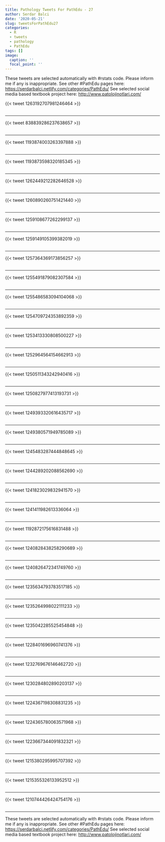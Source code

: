 ```yaml
---
title: Pathology Tweets For PathEdu - 27
author: Serdar Balci
date: '2020-05-21'
slug: tweetsForPathEdu27
categories:
  - R
  - tweets
  - pathology
  - PathEdu
tags: []
image:
  caption: ''
  focal_point: ''
---
```



These tweets are selected automatically with #rstats code. Please inform me if any is inappropriate.
See other #PathEdu pages here: https://serdarbalci.netlify.com/categories/PathEdu/ 
See selected social media based textbook project here: http://www.patolojinotlari.com/

{{< tweet 1263192707981246464 >}}
<br>
<br>
<hr>
{{< tweet 838839286237638657 >}}
<br>
<br>
<hr>
{{< tweet 1193874003263397888 >}}
<br>
<br>
<hr>
{{< tweet 1193873598320185345 >}}
<br>
<br>
<hr>
{{< tweet 1262449212282646528 >}}
<br>
<br>
<hr>
{{< tweet 1260890260751421440 >}}
<br>
<br>
<hr>
{{< tweet 1259108677262299137 >}}
<br>
<br>
<hr>
{{< tweet 1259149105399382019 >}}
<br>
<br>
<hr>
{{< tweet 1257364369173856257 >}}
<br>
<br>
<hr>
{{< tweet 1255491879082307584 >}}
<br>
<br>
<hr>
{{< tweet 1255486583094104068 >}}
<br>
<br>
<hr>
{{< tweet 1254709724353892359 >}}
<br>
<br>
<hr>
{{< tweet 1253413330808500227 >}}
<br>
<br>
<hr>
{{< tweet 1252964564154662913 >}}
<br>
<br>
<hr>
{{< tweet 1250511343242940416 >}}
<br>
<br>
<hr>
{{< tweet 1250827977413193731 >}}
<br>
<br>
<hr>
{{< tweet 1249393320616435717 >}}
<br>
<br>
<hr>
{{< tweet 1249380571949785089 >}}
<br>
<br>
<hr>
{{< tweet 1245483287444848645 >}}
<br>
<br>
<hr>
{{< tweet 1244289202088562690 >}}
<br>
<br>
<hr>
{{< tweet 1241823029832941570 >}}
<br>
<br>
<hr>
{{< tweet 1241411982613336064 >}}
<br>
<br>
<hr>
{{< tweet 1192872175616831488 >}}
<br>
<br>
<hr>
{{< tweet 1240828438258290689 >}}
<br>
<br>
<hr>
{{< tweet 1240826472341749760 >}}
<br>
<br>
<hr>
{{< tweet 1235634793783517185 >}}
<br>
<br>
<hr>
{{< tweet 1235264998022111233 >}}
<br>
<br>
<hr>
{{< tweet 1235042285525454848 >}}
<br>
<br>
<hr>
{{< tweet 1228401696960741376 >}}
<br>
<br>
<hr>
{{< tweet 1232769676146462720 >}}
<br>
<br>
<hr>
{{< tweet 1230284802890203137 >}}
<br>
<br>
<hr>
{{< tweet 1224367198308831235 >}}
<br>
<br>
<hr>
{{< tweet 1224365780063571968 >}}
<br>
<br>
<hr>
{{< tweet 1223667344091832321 >}}
<br>
<br>
<hr>
{{< tweet 1215380295995707392 >}}
<br>
<br>
<hr>
{{< tweet 1215355326133952512 >}}
<br>
<br>
<hr>
{{< tweet 1210744426424754176 >}}
<br>
<br>
<hr>


These tweets are selected automatically with #rstats code. Please inform me if any is inappropriate.
See other #PathEdu pages here: https://serdarbalci.netlify.com/categories/PathEdu/ 
See selected social media based textbook project here: http://www.patolojinotlari.com/
